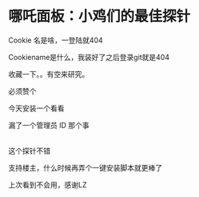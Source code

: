 # 哪吒面板：小鸡们的最佳探针


Cookie 名是啥，一登陆就404

Cookiename是什么，我装好了之后登录git就是404<br />


收藏一下。。有空来研究。

必须赞个

今天安装一个看看

漏了一个管理员 ID 那个事<br />
<br />
<img id="aimg_GVa82" onclick="zoom(this, this.src, 0, 0, 0)" class="zoom" src="https://i.loli.net/2020/10/25/RSD8Fw5QVr3Yu17.png" onmouseover="img_onmouseoverfunc(this)" onload="thumbImg(this)" border="0" alt="" /><img id="aimg_TJOZ8" onclick="zoom(this, this.src, 0, 0, 0)" class="zoom" src="https://cdn.jsdelivr.net/gh/hishis/forum-master/public/images/patch.gif" onmouseover="img_onmouseoverfunc(this)" onload="thumbImg(this)" border="0" alt="" />

这个探针不错

支持楼主，什么时候再弄个一键安装脚本就更棒了

上次看到不会用，感谢LZ<img id="aimg_Vz6yP" onclick="zoom(this, this.src, 0, 0, 0)" class="zoom" src="https://cdn.jsdelivr.net/gh/hishis/forum-master/public/images/patch.gif" onmouseover="img_onmouseoverfunc(this)" onload="thumbImg(this)" border="0" alt="" />
